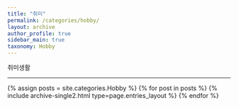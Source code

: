 ```yaml
---
title: "취미"
permalink: /categories/hobby/
layout: archive
author_profile: true
sidebar_main: true
taxonomy: Hobby
---
```


취미생활

--------

{% assign posts = site.categories.Hobby %}
{% for post in posts %} {% include archive-single2.html type=page.entries_layout %} {% endfor %}
